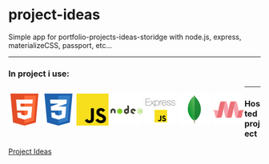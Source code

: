 # project-ideas
Simple app for portfolio-projects-ideas-storidge with node.js, express, materializeCSS, passport, etc...

---

### In project i use:
<p style="float: left">
<img src="./icons/html5.png" alt="HTML5" width="64" style="display: inline">
<img src="./icons/css3.png" alt="CSS3" width="64" style="display: inline">
<img src="./icons/javascript.png" alt="JavaScript" width="64" style="display: inline">
<img src="./icons/icons/nodejs.png" alt="Node.js" width="64" style="display: inline">
<img src="./icons/express.png" alt="Express" width="64" style="display: inline">
<img src="./icons/icons/mongodb.png" alt="MongoDB" width="64" style="display: inline">
<img src="./icons/materializecss.png" alt="MaterializeCSS" width="64" style="display: inline">
</p>

---

### Hosted project

[Project Ideas](https://enigmatic-atoll-11788.herokuapp.com/)
